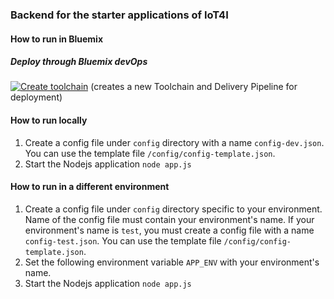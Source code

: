 ### Backend for the starter applications of IoT4I

#### How to run in Bluemix
##### Deploy through Bluemix devOps

[![Create toolchain](https://console.w3ibm.bluemix.net/devops/graphics/create_toolchain_button.png)](https://console.w3ibm.bluemix.net/devops/setup/deploy?repository=https://github.ibm.com/IoT-Insurance/iot4i-starter-app-backend)
(creates a new Toolchain and Delivery Pipeline for deployment)


#### How to run locally
1. Create a config file under `config` directory with a name `config-dev.json`. You can use the template file `/config/config-template.json`.
2. Start the Nodejs application `node app.js`

#### How to run in a different environment
1. Create a config file under `config` directory specific to your environment. Name of the config file must contain your environment's name. If your environment's name is `test`, you must create a config file with a name `config-test.json`. You can use the template file `/config/config-template.json`.
2. Set the following environment variable `APP_ENV` with your environment's name.
3. Start the Nodejs application `node app.js`

